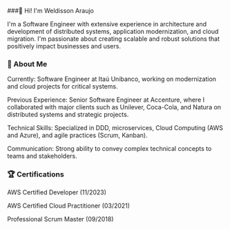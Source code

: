 ###👋 Hi! I'm Weldisson Araujo

I'm a Software Engineer with extensive experience in architecture and development of distributed systems, application modernization, and cloud migration. I'm passionate about creating scalable and robust solutions that positively impact businesses and users.

### 🌟 About Me

Currently: Software Engineer at Itaú Unibanco, working on modernization and cloud projects for critical systems.

Previous Experience: Senior Software Engineer at Accenture, where I collaborated with major clients such as Unilever, Coca-Cola, and Natura on distributed systems and strategic projects.

Technical Skills: Specialized in DDD, microservices, Cloud Computing (AWS and Azure), and agile practices (Scrum, Kanban).

Communication: Strong ability to convey complex technical concepts to teams and stakeholders.

### 🏆 Certifications

AWS Certified Developer (11/2023)

AWS Certified Cloud Practitioner (03/2021)

Professional Scrum Master (09/2018)


